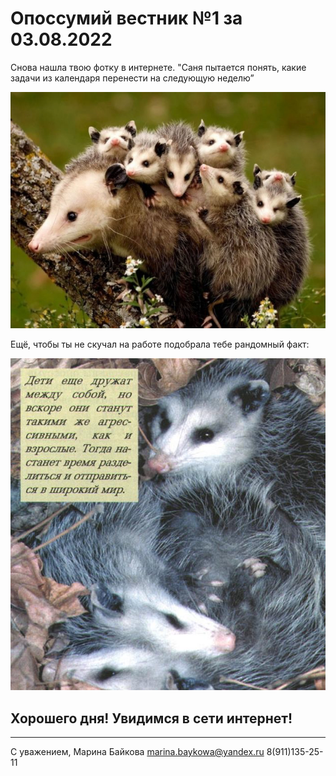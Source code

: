# Опоссумий вестник №1 за 03.08.2022

Снова нашла твою фотку в интернете.
"Саня пытается понять, какие задачи из календаря перенести на следующую неделю”

![](images/2022-08-03/img.png)

Ещё, чтобы ты не скучал на работе подобрала тебе рандомный факт:

![](images/2022-08-03/img_1.png)

## Хорошего дня! Увидимся в сети интернет!

---

С уважением, Марина Байкова
marina.baykowa@yandex.ru
8(911)135-25-11
